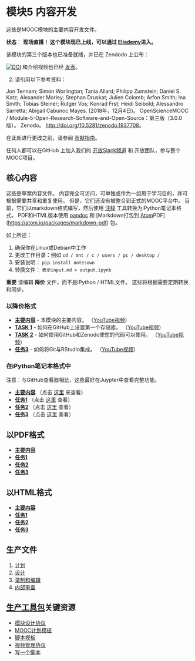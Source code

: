 # 模块5 内容开发

这些是MOOC模块的主要内容开发文件。

**状态**： **现场直播！ 这个模块现已上线，可以通过 [Eliademy](https://eliademy.com/catalog/oer/module-5-open-research-software-and-open-source.html)进入。**

该模块的第三个版本也已准备就绪，并已在 Zendodo 上公布：

[![DOI](https://zenodo.org/badge/DOI/10.5281/zenodo.1434288.svg)](https://doi.org/10.5281/zenodo.1434288) 和介绍视频也已经 [发表](https://www.youtube.com/watch?v=1fwGliIyAZs)。

2. 请引用以下参考资料：

Jon Tennam; Simon Worlington; Tania Allard; Philipp Zumstein; Daniel S. Katz; Alexander Morley; Stephan Druskat; Julien Colomb; Arfon Smith; Ina Smith; Tobias Steiner; Rutger Vos; Konrad Frst; Heidi Seibold; Alessandro Sarretta; Abigail Cabunoc Mayes. (2018年，12月4日)。 OpenScienceMOOC / Module-5-Open-Research-Software-and-Open-Source：第三版（3.0.0版）。 Zenodo。 <http://doi.org/10.5281/zenodo.1937708>。

在此处进行更改之前，请参阅 [贡献指南](https://github.com/OpenScienceMOOC/Module-5-Open-Research-Software-and-Open-Source/blob/master/CONTRIBUTING.md)。

任何人都可以在GitHub</a> 上加入我们的 [开放Slack频道](https://osmooc.herokuapp.com/) 和 开放团队，参与整个MOOC项目。</p> 

## 核心内容

这些是草案内容文件。 内容完全可访问，可单独或作为一组用于学习目的，并可根据需要共享和重复使用。 但是，它们还没有被整合到正式的MOOC平台中。 目前，它们以markdown格式编写，然后使用 [注释](https://github.com/aaren/notedown) 工具转换为iPython笔记本格式。 PDF和HTML版本使用 [pandoc](https://pandoc.org/demos.html) 和 [Markdown打包到 [Atom](https://atom.io/)PDF](https://atom.io/packages/markdown-pdf) 包。

如上所述：

1. 确保你在Linux或Debian中工作
2. 更改工作目录：例如 `cd / mnt / c / users / pc / desktop /`
3. 安装说明： `pip install notesown`
4. 转换文件： `表示input.md > output.ipynb`

**重要** 请编辑 **降价** 文件，而不是iPython / HTML文件。 这些将根据需要定期转换和同步。

### 以降价格式

- [**主要内容**](MAIN.md) - 本模块的主要内容。 （[YouTube视频](https://www.youtube.com/watch?v=BHrOEmKk5zM)）
- [**TASK 1**](Task_1.md) - 如何在GitHub上设置第一个存储库。 （[YouTube视频](https://www.youtube.com/watch?v=AnftV9HBPSc&t=4s)）
- [**TASK 2**](Task_2.md) - 如何使用GitHub和Zenodo使您的代码可以使用。 （[YouTube视频](https://www.youtube.com/watch?v=pjsbBQYOOaE&t=4s)）
- [**任务3**](Task_3.md) - 如何将Git与RStudio集成。 （[YouTube视频](https://www.youtube.com/watch?v=Q-6jfjSAspA)）

### 在iPython笔记本格式中

注意：与GitHub查看器相比，这些最好在Juypter中查看完整功能。

- [**主要内容**](MAIN.ipynb) （点击 [这里](https://nbviewer.jupyter.org/github/OpenScienceMOOC/Module-5-Open-Research-Software-and-Open-Source/blob/master/content_development/MAIN.ipynb) 来查看）
- [**任务1**](Task_1.ipynb) （点击 [这里](https://nbviewer.jupyter.org/github/OpenScienceMOOC/Module-5-Open-Research-Software-and-Open-Source/blob/master/content_development/Task_1.ipynb) 查看）
- [**任务2**](Task_2.ipynb) （点击 [这里](https://nbviewer.jupyter.org/github/OpenScienceMOOC/Module-5-Open-Research-Software-and-Open-Source/blob/master/content_development/Task_2.ipynb) 查看）
- [**任务3**](Task_3.ipynb) （点击 [这里](https://nbviewer.jupyter.org/github/OpenScienceMOOC/Module-5-Open-Research-Software-and-Open-Source/blob/master/content_development/Task_3.ipynb) 查看）

## 以PDF格式

- [**主要内容**](MAIN.pdf)
- [**任务1**](Task_1.pdf)
- [**任务2**](Task_2.pdf)
- [**任务3**](Task_3.pdf)

## 以HTML格式

- [**主要内容**](MAIN.html)
- [**任务1**](Task_1.html)
- [**任务2**](Task_2.html)
- [**任务3**](Task_3.html)

## 生产文件

1. [计划](01-plan.md) 
2. [设计](02-design.md)
3. [录制和编辑](03-recording.md)
4. [内部审查](04-quizzes.md)

## [生产工具包](https://github.com/OpenScienceMOOC/Module-5-Open-Research-Software-and-Open-Source/tree/master/production_toolkit)关键资源

- [模块设计协议](https://github.com/OpenScienceMOOC/Module-5-Open-Research-Software-and-Open-Source/blob/master/production_toolkit/MODULE_DESIGN_PROTOCOL.md)
- [MOOC计划模板](https://github.com/OpenScienceMOOC/Module-5-Open-Research-Software-and-Open-Source/blob/master/production_toolkit/MOOC_planning_template.md)
- [脚本模板](https://github.com/OpenScienceMOOC/Module-5-Open-Research-Software-and-Open-Source/blob/master/production_toolkit/Script_template.md)
- [视频管理协议](https://github.com/OpenScienceMOOC/Module-5-Open-Research-Software-and-Open-Source/blob/master/production_toolkit/Video_management_protocol.md)
- [写一个脚本](https://github.com/OpenScienceMOOC/Module-5-Open-Research-Software-and-Open-Source/blob/master/production_toolkit/Writing_a_script.md)